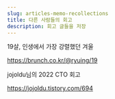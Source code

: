```yaml
---
slug: articles-memo-recollections
title: 다른 사람들의 회고
description: 회고 글들을 저장
---
```


19살, 인생에서 가장 강렬했던 겨울

https://brunch.co.kr/@ryuing/19

jojoldu님의 2022 CTO 회고

https://jojoldu.tistory.com/694